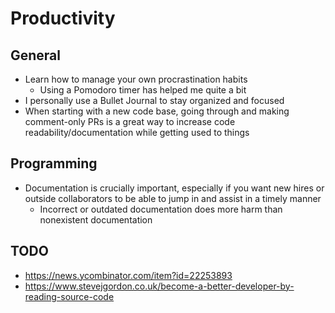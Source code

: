 # Productivity

## General

- Learn how to manage your own procrastination habits
	- Using a Pomodoro timer has helped me quite a bit
- I personally use a Bullet Journal to stay organized and focused
- When starting with a new code base, going through and making comment-only PRs is a great way to increase code readability/documentation while getting used to things

## Programming

- Documentation is crucially important, especially if you want new hires or outside collaborators to be able to jump in and assist in a timely manner
  - Incorrect or outdated documentation does more harm than nonexistent documentation

## TODO

- https://news.ycombinator.com/item?id=22253893
- https://www.stevejgordon.co.uk/become-a-better-developer-by-reading-source-code

